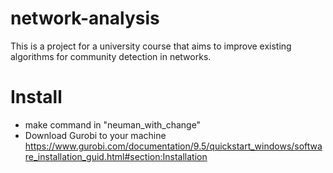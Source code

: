 # network-analysis
This is a project for a university course that aims to improve existing algorithms for community detection in networks.

# Install
- make command in "neuman_with_change"
- Download Gurobi to your machine 
https://www.gurobi.com/documentation/9.5/quickstart_windows/software_installation_guid.html#section:Installation